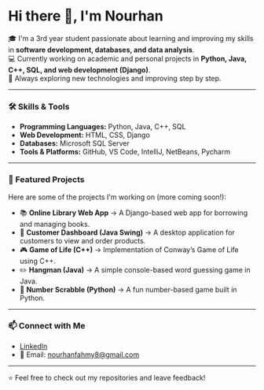 # Hi there 👋, I'm Nourhan  

🎓 I'm a 3rd year student passionate about learning and improving my skills in **software development, databases, and data analysis**.  
💻 Currently working on academic and personal projects in **Python, Java, C++, SQL, and web development (Django)**.  
🌱 Always exploring new technologies and improving step by step.  

---

### 🛠️ Skills & Tools
- **Programming Languages:** Python, Java, C++, SQL  
- **Web Development:** HTML, CSS, Django  
- **Databases:** Microsoft SQL Server  
- **Tools & Platforms:** GitHub, VS Code, IntelliJ, NetBeans, Pycharm

---

### 📌 Featured Projects
Here are some of the projects I'm working on (more coming soon!):  

- 📚 **Online Library Web App** → A Django-based web app for borrowing and managing books.  
- 🛒 **Customer Dashboard (Java Swing)** → A desktop application for customers to view and order products.  
- 🎮 **Game of Life (C++)** → Implementation of Conway’s Game of Life using C++.  
- ✏️ **Hangman (Java)** → A simple console-based word guessing game in Java.  
- 🔢 **Number Scrabble (Python)** → A fun number-based game built in Python.  

---

### 📫 Connect with Me
- [LinkedIn](linkedin.com/in/nourhan-mohammed-b48873318)  
- 📧 Email: nourhanfahmy8@gmail.com  

---

⭐️ Feel free to check out my repositories and leave feedback!  
